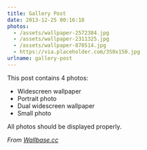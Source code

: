 ```yaml
---
title: Gallery Post
date: 2013-12-25 00:16:18
photos:
  - /assets/wallpaper-2572384.jpg
  - /assets/wallpaper-2311325.jpg
  - /assets/wallpaper-878514.jpg
  - https://via.placeholder.com/350x150.jpg
urlname: gallery-post
---
```


This post contains 4 photos:

- Widescreen wallpaper
- Portrait photo
- Dual widescreen wallpaper
- Small photo

All photos should be displayed properly.

_From [Wallbase.cc](http://wallbase.cc)_
